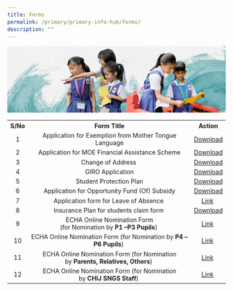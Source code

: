 ```yaml
---
title: Forms
permalink: /primary/primary-info-hub/forms/
description: ""
---
```

![](/images/01%20Banner%20Photos/info-hub.jpg)

<table>
<tbody>
<tr>
<th style="text-align: center;">S/No</th>
<th style="text-align: center;">Form Title</th>
<th style="text-align: center;">Action</th>
</tr>
<tr>
<td style="text-align: center;">1</td>
<td style="text-align: center;">Application for Exemption from Mother Tongue Language</td>
<td style="text-align: center;"><a href="/files/Appln%20for%20Exemption%20from%20MT%20Language.pdf">Download</a></td>
</tr>
<tr>
<td style="text-align: center;">2</td>
<td style="text-align: center;">Application for MOE Financial Assistance Scheme</td>
<td style="text-align: center;"><a href="/files/MOE-FAS-Application-Form-Oct-2022.pdf">Download</a></td>
</tr>
<tr>
<td style="text-align: center;">3</td>
<td style="text-align: center;">Change of Address&nbsp;</td>
<td style="text-align: center;"><a href="/files/Address%20Updates%20%20(Form%20C).pdf">Download</a></td>
</tr>
<tr>
<td style="text-align: center;">4</td>
<td style="text-align: center;">GIRO Application</td>
<td style="text-align: center;"><a href="/files/GIRO_Application_Form%20-%20revised.pdf">Download</a></td>
</tr>
<tr>
<td style="text-align: center;">5</td>
<td style="text-align: center;">Student Protection Plan</td>
<td style="text-align: center;"><a href="/files/SKM_C45818011211210.pdf">Download</a></td>
</tr>
<tr>
<td style="text-align: center;">6</td>
<td style="text-align: center;">Application for Opportunity Fund (Of) Subsidy</td>
<td style="text-align: center;"><a href="/files/Application_for_OF_Subsidy.pdf">Download</a></td>
</tr>
<tr>
<td style="text-align: center;">7</td>
<td style="text-align: center;">Application form for Leave of Absence&nbsp;</td>
<td style="text-align: center;"><a href="https://go.gov.sg/loa-application">Link</a>&nbsp;</td>
</tr>
<tr>
<td style="text-align: center;">8</td>
<td style="text-align: center;">Insurance Plan for students claim form&nbsp;</td>
<td style="text-align: center;"><a href="/files/Group-Personal-Accident-(GPA)-Insurance-Plan-for-Students-Claim%20form.pdf">Download</a></td>
</tr>
<tr>
<td style="text-align: center;">9</td>
<td style="text-align: center;">ECHA Online Nomination Form<br>(for Nomination by&nbsp;<strong>P1 –P3 Pupils</strong>)&nbsp;</td>
<td style="text-align: center;"><a href="https://forms.moe.edu.sg/forms/eDW5Bo">Link</a>&nbsp;</td>
</tr>
<tr>
<td style="text-align: center;">10</td>
<td style="text-align: center;">ECHA Online Nomination Form (for Nomination by&nbsp;<strong>P4 –P6 Pupils</strong>)&nbsp;</td>
<td style="text-align: center;"><a href="https://forms.moe.edu.sg/forms/vKNR5e">Link</a>&nbsp;</td>
</tr>
<tr>
<td style="text-align: center;">11</td>
<td style="text-align: center;">ECHA Online Nomination Form (for Nomination by&nbsp;<strong>Parents, Relatives, Others</strong>)&nbsp;</td>
<td style="text-align: center;"><a href="https://forms.moe.edu.sg/forms/JB3qwo">Link</a>&nbsp;</td>
</tr>
<tr>
<td style="text-align: center;">12</td>
<td style="text-align: center;">ECHA Online Nomination Form (for Nomination by&nbsp;<strong>CHIJ SNGS Staff</strong>)&nbsp;</td>
<td style="text-align: center;"><a href="https://forms.moe.edu.sg/forms/vN3XDJ">Link</a>&nbsp;</td>
</tr>
</tbody>
</table>